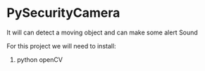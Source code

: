 # PySecurityCamera
It will can detect a moving object and can make some alert Sound

For this project we will need to install:
1. python openCV

